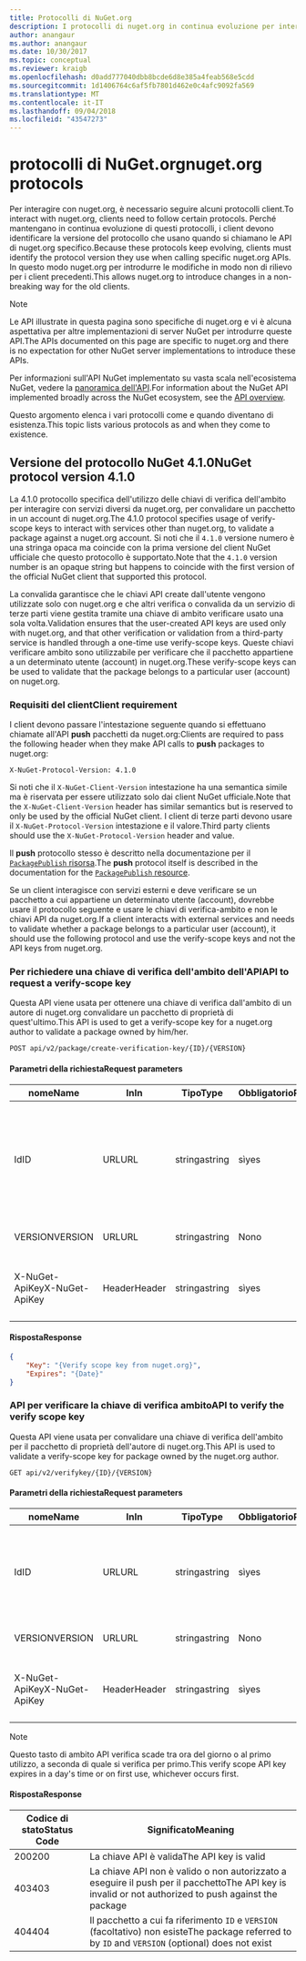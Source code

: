 ```yaml
---
title: Protocolli di NuGet.org
description: I protocolli di nuget.org in continua evoluzione per interagire con i client NuGet.
author: anangaur
ms.author: anangaur
ms.date: 10/30/2017
ms.topic: conceptual
ms.reviewer: kraigb
ms.openlocfilehash: d0add777040dbb8bcde6d8e385a4feab568e5cdd
ms.sourcegitcommit: 1d1406764c6af5fb7801d462e0c4afc9092fa569
ms.translationtype: MT
ms.contentlocale: it-IT
ms.lasthandoff: 09/04/2018
ms.locfileid: "43547273"
---
```

# <a name="nugetorg-protocols"></a><span data-ttu-id="79c60-103">protocolli di NuGet.org</span><span class="sxs-lookup"><span data-stu-id="79c60-103">nuget.org protocols</span></span>

<span data-ttu-id="79c60-104">Per interagire con nuget.org, è necessario seguire alcuni protocolli client.</span><span class="sxs-lookup"><span data-stu-id="79c60-104">To interact with nuget.org, clients need to follow certain protocols.</span></span> <span data-ttu-id="79c60-105">Perché mantengano in continua evoluzione di questi protocolli, i client devono identificare la versione del protocollo che usano quando si chiamano le API di nuget.org specifico.</span><span class="sxs-lookup"><span data-stu-id="79c60-105">Because these protocols keep evolving, clients must identify the protocol version they use when calling specific nuget.org APIs.</span></span> <span data-ttu-id="79c60-106">In questo modo nuget.org per introdurre le modifiche in modo non di rilievo per i client precedenti.</span><span class="sxs-lookup"><span data-stu-id="79c60-106">This allows nuget.org to introduce changes in a non-breaking way for the old clients.</span></span>

> [!Note]
> <span data-ttu-id="79c60-107">Le API illustrate in questa pagina sono specifiche di nuget.org e vi è alcuna aspettativa per altre implementazioni di server NuGet per introdurre queste API.</span><span class="sxs-lookup"><span data-stu-id="79c60-107">The APIs documented on this page are specific to nuget.org and there is no expectation for other NuGet server implementations to introduce these APIs.</span></span> 

<span data-ttu-id="79c60-108">Per informazioni sull'API NuGet implementato su vasta scala nell'ecosistema NuGet, vedere la [panoramica dell'API](overview.md).</span><span class="sxs-lookup"><span data-stu-id="79c60-108">For information about the NuGet API implemented broadly across the NuGet ecosystem, see the [API overview](overview.md).</span></span>

<span data-ttu-id="79c60-109">Questo argomento elenca i vari protocolli come e quando diventano di esistenza.</span><span class="sxs-lookup"><span data-stu-id="79c60-109">This topic lists various protocols as and when they come to existence.</span></span>

## <a name="nuget-protocol-version-410"></a><span data-ttu-id="79c60-110">Versione del protocollo NuGet 4.1.0</span><span class="sxs-lookup"><span data-stu-id="79c60-110">NuGet protocol version 4.1.0</span></span>

<span data-ttu-id="79c60-111">La 4.1.0 protocollo specifica dell'utilizzo delle chiavi di verifica dell'ambito per interagire con servizi diversi da nuget.org, per convalidare un pacchetto in un account di nuget.org.</span><span class="sxs-lookup"><span data-stu-id="79c60-111">The 4.1.0 protocol specifies usage of verify-scope keys to interact with services other than nuget.org, to validate a package against a nuget.org account.</span></span> <span data-ttu-id="79c60-112">Si noti che il `4.1.0` versione numero è una stringa opaca ma coincide con la prima versione del client NuGet ufficiale che questo protocollo è supportato.</span><span class="sxs-lookup"><span data-stu-id="79c60-112">Note that the `4.1.0` version number is an opaque string but happens to coincide with the first version of the official NuGet client that supported this protocol.</span></span>

<span data-ttu-id="79c60-113">La convalida garantisce che le chiavi API create dall'utente vengono utilizzate solo con nuget.org e che altri verifica o convalida da un servizio di terze parti viene gestita tramite una chiave di ambito verificare usato una sola volta.</span><span class="sxs-lookup"><span data-stu-id="79c60-113">Validation ensures that the user-created API keys are used only with nuget.org, and that other verification or validation from a third-party service is handled through a one-time use verify-scope keys.</span></span> <span data-ttu-id="79c60-114">Queste chiavi verificare ambito sono utilizzabile per verificare che il pacchetto appartiene a un determinato utente (account) in nuget.org.</span><span class="sxs-lookup"><span data-stu-id="79c60-114">These verify-scope keys can be used to validate that the package belongs to a particular user (account) on nuget.org.</span></span>

### <a name="client-requirement"></a><span data-ttu-id="79c60-115">Requisiti del client</span><span class="sxs-lookup"><span data-stu-id="79c60-115">Client requirement</span></span>

<span data-ttu-id="79c60-116">I client devono passare l'intestazione seguente quando si effettuano chiamate all'API **push** pacchetti da nuget.org:</span><span class="sxs-lookup"><span data-stu-id="79c60-116">Clients are required to pass the following header when they make API calls to **push** packages to nuget.org:</span></span>

    X-NuGet-Protocol-Version: 4.1.0

<span data-ttu-id="79c60-117">Si noti che il `X-NuGet-Client-Version` intestazione ha una semantica simile ma è riservata per essere utilizzato solo dai client NuGet ufficiale.</span><span class="sxs-lookup"><span data-stu-id="79c60-117">Note that the `X-NuGet-Client-Version` header has similar semantics but is reserved to only be used by the official NuGet client.</span></span> <span data-ttu-id="79c60-118">I client di terze parti devono usare il `X-NuGet-Protocol-Version` intestazione e il valore.</span><span class="sxs-lookup"><span data-stu-id="79c60-118">Third party clients should use the `X-NuGet-Protocol-Version` header and value.</span></span>

<span data-ttu-id="79c60-119">Il **push** protocollo stesso è descritto nella documentazione per il [ `PackagePublish` risorsa](package-publish-resource.md).</span><span class="sxs-lookup"><span data-stu-id="79c60-119">The **push** protocol itself is described in the documentation for the [`PackagePublish` resource](package-publish-resource.md).</span></span>

<span data-ttu-id="79c60-120">Se un client interagisce con servizi esterni e deve verificare se un pacchetto a cui appartiene un determinato utente (account), dovrebbe usare il protocollo seguente e usare le chiavi di verifica-ambito e non le chiavi API da nuget.org.</span><span class="sxs-lookup"><span data-stu-id="79c60-120">If a client interacts with external services and needs to validate whether a package belongs to a particular user (account), it should use the following protocol and use the verify-scope keys and not the API keys from nuget.org.</span></span>

### <a name="api-to-request-a-verify-scope-key"></a><span data-ttu-id="79c60-121">Per richiedere una chiave di verifica dell'ambito dell'API</span><span class="sxs-lookup"><span data-stu-id="79c60-121">API to request a verify-scope key</span></span>

<span data-ttu-id="79c60-122">Questa API viene usata per ottenere una chiave di verifica dall'ambito di un autore di nuget.org convalidare un pacchetto di proprietà di quest'ultimo.</span><span class="sxs-lookup"><span data-stu-id="79c60-122">This API is used to get a verify-scope key for a nuget.org author to validate a package owned by him/her.</span></span>

    POST api/v2/package/create-verification-key/{ID}/{VERSION}

#### <a name="request-parameters"></a><span data-ttu-id="79c60-123">Parametri della richiesta</span><span class="sxs-lookup"><span data-stu-id="79c60-123">Request parameters</span></span>

<span data-ttu-id="79c60-124">nome</span><span class="sxs-lookup"><span data-stu-id="79c60-124">Name</span></span>           | <span data-ttu-id="79c60-125">In</span><span class="sxs-lookup"><span data-stu-id="79c60-125">In</span></span>     | <span data-ttu-id="79c60-126">Tipo</span><span class="sxs-lookup"><span data-stu-id="79c60-126">Type</span></span>   | <span data-ttu-id="79c60-127">Obbligatorio</span><span class="sxs-lookup"><span data-stu-id="79c60-127">Required</span></span> | <span data-ttu-id="79c60-128">Note</span><span class="sxs-lookup"><span data-stu-id="79c60-128">Notes</span></span>
-------------- | ------ | ------ | -------- | -----
<span data-ttu-id="79c60-129">Id</span><span class="sxs-lookup"><span data-stu-id="79c60-129">ID</span></span>             | <span data-ttu-id="79c60-130">URL</span><span class="sxs-lookup"><span data-stu-id="79c60-130">URL</span></span>    | <span data-ttu-id="79c60-131">stringa</span><span class="sxs-lookup"><span data-stu-id="79c60-131">string</span></span> | <span data-ttu-id="79c60-132">sì</span><span class="sxs-lookup"><span data-stu-id="79c60-132">yes</span></span>      | <span data-ttu-id="79c60-133">Identidier il pacchetto per il quale viene richiesta la chiave di ambito di verifica</span><span class="sxs-lookup"><span data-stu-id="79c60-133">The package identidier for which the verify scope key is requested</span></span>
<span data-ttu-id="79c60-134">VERSION</span><span class="sxs-lookup"><span data-stu-id="79c60-134">VERSION</span></span>        | <span data-ttu-id="79c60-135">URL</span><span class="sxs-lookup"><span data-stu-id="79c60-135">URL</span></span>    | <span data-ttu-id="79c60-136">stringa</span><span class="sxs-lookup"><span data-stu-id="79c60-136">string</span></span> | <span data-ttu-id="79c60-137">No</span><span class="sxs-lookup"><span data-stu-id="79c60-137">no</span></span>       | <span data-ttu-id="79c60-138">La versione del pacchetto</span><span class="sxs-lookup"><span data-stu-id="79c60-138">The package version</span></span>
<span data-ttu-id="79c60-139">X-NuGet-ApiKey</span><span class="sxs-lookup"><span data-stu-id="79c60-139">X-NuGet-ApiKey</span></span> | <span data-ttu-id="79c60-140">Header</span><span class="sxs-lookup"><span data-stu-id="79c60-140">Header</span></span> | <span data-ttu-id="79c60-141">stringa</span><span class="sxs-lookup"><span data-stu-id="79c60-141">string</span></span> | <span data-ttu-id="79c60-142">sì</span><span class="sxs-lookup"><span data-stu-id="79c60-142">yes</span></span>      | <span data-ttu-id="79c60-143">Ad esempio, `X-NuGet-ApiKey: {USER_API_KEY}`.</span><span class="sxs-lookup"><span data-stu-id="79c60-143">For example, `X-NuGet-ApiKey: {USER_API_KEY}`</span></span>

#### <a name="response"></a><span data-ttu-id="79c60-144">Risposta</span><span class="sxs-lookup"><span data-stu-id="79c60-144">Response</span></span>

```json
{
    "Key": "{Verify scope key from nuget.org}",
    "Expires": "{Date}"
}
```

### <a name="api-to-verify-the-verify-scope-key"></a><span data-ttu-id="79c60-145">API per verificare la chiave di verifica ambito</span><span class="sxs-lookup"><span data-stu-id="79c60-145">API to verify the verify scope key</span></span>

<span data-ttu-id="79c60-146">Questa API viene usata per convalidare una chiave di verifica dell'ambito per il pacchetto di proprietà dell'autore di nuget.org.</span><span class="sxs-lookup"><span data-stu-id="79c60-146">This API is used to validate a verify-scope key for package owned by the nuget.org author.</span></span>

    GET api/v2/verifykey/{ID}/{VERSION}

#### <a name="request-parameters"></a><span data-ttu-id="79c60-147">Parametri della richiesta</span><span class="sxs-lookup"><span data-stu-id="79c60-147">Request parameters</span></span>

<span data-ttu-id="79c60-148">nome</span><span class="sxs-lookup"><span data-stu-id="79c60-148">Name</span></span>           | <span data-ttu-id="79c60-149">In</span><span class="sxs-lookup"><span data-stu-id="79c60-149">In</span></span>     | <span data-ttu-id="79c60-150">Tipo</span><span class="sxs-lookup"><span data-stu-id="79c60-150">Type</span></span>   | <span data-ttu-id="79c60-151">Obbligatorio</span><span class="sxs-lookup"><span data-stu-id="79c60-151">Required</span></span> | <span data-ttu-id="79c60-152">Note</span><span class="sxs-lookup"><span data-stu-id="79c60-152">Notes</span></span>
-------------  | ------ | ------ | -------- | -----
<span data-ttu-id="79c60-153">Id</span><span class="sxs-lookup"><span data-stu-id="79c60-153">ID</span></span>             | <span data-ttu-id="79c60-154">URL</span><span class="sxs-lookup"><span data-stu-id="79c60-154">URL</span></span>    | <span data-ttu-id="79c60-155">stringa</span><span class="sxs-lookup"><span data-stu-id="79c60-155">string</span></span> | <span data-ttu-id="79c60-156">sì</span><span class="sxs-lookup"><span data-stu-id="79c60-156">yes</span></span>      | <span data-ttu-id="79c60-157">L'identificatore del pacchetto per il quale viene richiesta la chiave di ambito di verifica</span><span class="sxs-lookup"><span data-stu-id="79c60-157">The package identifier for which the verify scope key is requested</span></span>
<span data-ttu-id="79c60-158">VERSION</span><span class="sxs-lookup"><span data-stu-id="79c60-158">VERSION</span></span>        | <span data-ttu-id="79c60-159">URL</span><span class="sxs-lookup"><span data-stu-id="79c60-159">URL</span></span>    | <span data-ttu-id="79c60-160">stringa</span><span class="sxs-lookup"><span data-stu-id="79c60-160">string</span></span> | <span data-ttu-id="79c60-161">No</span><span class="sxs-lookup"><span data-stu-id="79c60-161">no</span></span>       | <span data-ttu-id="79c60-162">La versione del pacchetto</span><span class="sxs-lookup"><span data-stu-id="79c60-162">The package version</span></span>
<span data-ttu-id="79c60-163">X-NuGet-ApiKey</span><span class="sxs-lookup"><span data-stu-id="79c60-163">X-NuGet-ApiKey</span></span> | <span data-ttu-id="79c60-164">Header</span><span class="sxs-lookup"><span data-stu-id="79c60-164">Header</span></span> | <span data-ttu-id="79c60-165">stringa</span><span class="sxs-lookup"><span data-stu-id="79c60-165">string</span></span> | <span data-ttu-id="79c60-166">sì</span><span class="sxs-lookup"><span data-stu-id="79c60-166">yes</span></span>      | <span data-ttu-id="79c60-167">Ad esempio, `X-NuGet-ApiKey: {VERIFY_SCOPE_KEY}`.</span><span class="sxs-lookup"><span data-stu-id="79c60-167">For example, `X-NuGet-ApiKey: {VERIFY_SCOPE_KEY}`</span></span>

> [!Note]
> <span data-ttu-id="79c60-168">Questo tasto di ambito API verifica scade tra ora del giorno o al primo utilizzo, a seconda di quale si verifica per primo.</span><span class="sxs-lookup"><span data-stu-id="79c60-168">This verify scope API key expires in a day's time or on first use, whichever occurs first.</span></span>

#### <a name="response"></a><span data-ttu-id="79c60-169">Risposta</span><span class="sxs-lookup"><span data-stu-id="79c60-169">Response</span></span>

<span data-ttu-id="79c60-170">Codice di stato</span><span class="sxs-lookup"><span data-stu-id="79c60-170">Status Code</span></span> | <span data-ttu-id="79c60-171">Significato</span><span class="sxs-lookup"><span data-stu-id="79c60-171">Meaning</span></span>
----------- | -------
<span data-ttu-id="79c60-172">200</span><span class="sxs-lookup"><span data-stu-id="79c60-172">200</span></span>         | <span data-ttu-id="79c60-173">La chiave API è valida</span><span class="sxs-lookup"><span data-stu-id="79c60-173">The API key is valid</span></span>
<span data-ttu-id="79c60-174">403</span><span class="sxs-lookup"><span data-stu-id="79c60-174">403</span></span>         | <span data-ttu-id="79c60-175">La chiave API non è valido o non autorizzato a eseguire il push per il pacchetto</span><span class="sxs-lookup"><span data-stu-id="79c60-175">The API key is invalid or not authorized to push against the package</span></span>
<span data-ttu-id="79c60-176">404</span><span class="sxs-lookup"><span data-stu-id="79c60-176">404</span></span>         | <span data-ttu-id="79c60-177">Il pacchetto a cui fa riferimento `ID` e `VERSION` (facoltativo) non esiste</span><span class="sxs-lookup"><span data-stu-id="79c60-177">The package referred to by `ID` and `VERSION` (optional) does not exist</span></span>
